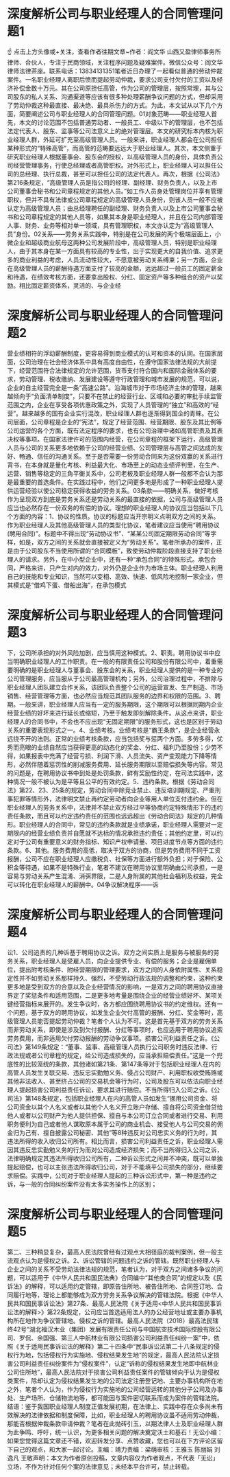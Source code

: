 # 深度解析公司与职业经理人的合同管理问题1

☝ 点击上方头像或+关注，查看作者往期文章~作者：阎文华 山西又盈律师事务所律师、合伙人，专注于民商领域，关注程序问题及疑难案件。微信公众号：阎文华律师法律茶座。联系电话：13834131351笔者近日办理了一起看似普通的劳动仲裁案件。一名职业经理人离职后愤而提起劳动仲裁，要求公司支付欠付的工资以及经济补偿金数十万元。其在公司原担任高管，作为公司的管理层，按照常理，其与公司股东的私人关系、沟通渠道等应该有很多种处理薪酬争议问题的方式，但却采用了劳动仲裁这种最直接、最决绝、最具杀伤力的方式。为此，本文试从以下几个方面，简要阐述公司与职业经理人的合同管理问题。01对象范畴——职业经理人首先，本文的讨论范围不包括普通劳动者、一般员工、中级以下的管理层，也不包括法定代表人、股东、监事等公司法意义上的绝对管理层。本文的研究标本内核为职业经理人群，外延可扩充至高级管理人员。一般来讲，职业经理人都会在公司担任某种形式的“特殊高管”，而高管的范畴要远远大于职业经理人。其次，本文侧重于研究职业经理人根据董事会、股东会的授权，以高级管理人员的身份，具体负责公司经营管理事务，行使总经理或者高管职权。对外形式上，职业经理人可以担任公司的总经理、执行总裁，甚至可以担任公司的法定代表人。再次，根据《公司法》第216条规定，“高级管理人员是指公司的经理、副经理、财务负责人，以及上市公司董事会秘书和公司章程规定的其他人员。”如工作人员身处管理岗位并享有管理职权，但并不具有法律或公司章程规定的高级管理人员身份，则该人员一般不应被认定为高级管理人员；由总经理聘任的副经理、财务负责人以及上市公司董事会秘书和公司章程规定的其他人员等，如果其本身是职业经理人，并且在公司内部管理人事、财务、业务等相对单一领域，具有管理职权，本文亦认定为“高级管理人员”身份。02关系——劳务关系实践中，特别是在公司发展的两个极端层面上，小微企业和超级商业航母这两种公司发展阶段中，高级管理人员，特别是职业经理人，由于其本身在某一方面具有较高的专业性，出于实现更大的自我价值、追求更多的商业利益的考虑，人员流动性较大，不愿意被劳动关系缚束；另一方面，企业在高级管理人员的薪酬待遇方面支付了较高的金额，远远超过一般员工的固定薪金和待遇，在绩效考核方面，还要拿出股权、分红、固定资产等多种组合的资产以奖励。相比固定薪资体系，灵活的、与企业经

# 深度解析公司与职业经理人的合同管理问题2

营业绩相符的浮动薪酬制度，更容易得到商业模式的认可和资本的认同。在国家层面，公司治理在社会经济体系中具有高度自由性，在遵守国家法律法规的大前提下，经营范围符合法律规定的允许范围，货币支付符合国内和国际金融体系的要求，劳动管理、税收缴纳、发展建设等遵守行政管理和城市发展的规范，可以说，企业的自主经营完全是一条“高速公路”。沿海城市对于市场经济主体的管理，越来越倾向于“负面清单制度”，只要不在禁止的经营行业、区域和必要的审批手续监管范围之内，企业在享受各项优惠政策之外，实现了人员管理的“独立”和高效的“经营”。越来越多的国有企业实行混改，职业经理人群也逐渐得到国企的青睐。在公司层面，公司章程是企业的“宪法”，规定了经营范围、经营期限、股东及其比例等公司运营的各个方面，既有法定程序的要求，也有公司治理中诸如高管职责及其表决权等事项。在国家法律许可的范围内经营，在公司章程的框架下运行，高级管理人员与公司的关系更多地依赖于公司的经营业绩、公司管理层与高管之间达成的友好、畅通、信任的沟通关系。至于是否需要一份劳动合同来为这份双赢的关系进行背书，在本身就是量化考核、利益最大化、市场至上的动态业绩评判里，在生产、运营、销售等稳定的三角平衡关系中，公司老板及职业经理人群一般都不会认为那是最重要的首选条件。在实践过程中，他们之间更多地是形成了一种职业经理人提供运营经验以使公司稳定获得收益的劳务关系。03条款——明确关系，做好考核作为呈现双方到底是劳务关系还是劳动关系的最直接的依据，公司与高级管理人员应当也必然存在一份双务的有偿的协议。理想的职业经理人的协议应当包括以下几个方面的内容：1、协议的性质。协议的标题应当开宗明义点明双方之间的关系。作为职业经理人及其他高级管理人员的类型化协议，笔者建议应当使用“聘用协议(聘用合同)”。标题中不得出现“劳动协议书”、“某某公司固定期限劳动合同”等字样，如是，双方之间的关系就会直接被定义为“劳动关系”。笔者所承办的案件，正是由于公司股东不当使用所谓的“合同模板”，致使劳动仲裁阶段直接支持了职业经理人的请求。另外，在中小型企业中，还有一种“承包合同”的特殊形式。承包合同，严格来讲，只产生对内的效力，对外仍是企业作为市场主体。职业经理人利用自己的技能和专业知识，当然可以变相、高效、快速、低风险地控制一家企业，但其模式是“借鸡下蛋、借船出海”，在承包模式

# 深度解析公司与职业经理人的合同管理问题3

下，公司所承担的对外风险加剧，应当慎用这种模式。2、职责。聘用协议书中应当明确职业经理人的工作职责。在一般的有限责任公司和股份有限公司中，着重需要明确的是职业经理人与董事会、股东会的关系，职业经理人提供的是一种专业的公司管理服务，应当服从于公司最高管理机构；另外，公司治理过程中，不排除与职业经理人团队建立合作关系，该团队负责整个公司的运营宣发、生产制造、市场销售、经营管理等方面，也必然应当规范其团队服务的边界和权限的范围。3、聘期。一般来讲，职业经理人应当有一定的服务期限，这个期限可以根据同期内企业经营业绩的好坏来进行延长或缩短，乃至于触发即刻解除条件。从这点来讲，职业经理人的合同书中，不会也不应出现“无固定期限”的服务形式，这也是区别于劳动关系的重要表现形式之一。4、业绩考核。业绩考核是“霸王条款”，是企业经营永远绕不开的法则。正常的业绩考核条款，应当包括奖与惩两个方面。多劳多得，优秀而亮眼的业绩自然应当获得更高的动态化的奖金、分红、福利乃至股份；少劳不得，如果报表中充满了经营亏损、利润下滑、人员流失、资产变现能力下降等情形，必然伴随着惩罚性的削减服务费用、延长服务期限以至赔偿损失等内容。常见的问题是，在聘用协议书中到处是处罚条款，鲜有奖励性约定，在司法实践中，这种情况一般不被认为是平等且公平的有效约定。5、违约条款。根据《劳动合同法》第22、23、25条的规定，劳动合同中除竞业禁止、违反培训期规定、严重刑事犯罪等情形外，法律明文禁止再约定劳动者向企业等用人单位支付违约金。但在职业经理人的劳务关系中，法律并不禁止双方经过平等协商约定特殊情形下的违约责任条款，而且可以约定违约责任的范围也远远超出《劳动合同法》规定的几种情形。职业经理人的合同中，常见的违约条款就是业绩承诺，职业经理人需要对一定期限内的经营业绩负责并自愿就不达标的情况承担违约责任；其他约定里，可以约定对于公司有重要意义的财务指标、知识产权申请量、项目进度节点等方面的违约条款。6、其他。服务费用的高低，取决于双方的协商，但是劳务费用不同于工资报酬，公司不应在职业经理人应缴税负、社保等方面进行额外负担；对于保险、公积金等待遇，如果不是特殊行业，笔者不建议在聘用协议里明确由公司承担，一是容易与劳动关系产生混淆、消弭界限，二是人身附属的其他社会福利及权益，完全可以转化在职业经理人的薪酬中。04争议解决程序——诉

# 深度解析公司与职业经理人的合同管理问题4

讼1、公司追责的几种诉基于聘用协议之诉。双方之间实质上是服务与被服务的劳务关系，职业经理人是受雇人员，向企业提供专业、有偿的服务；企业是雇佣单位，提出附考核条件、附经营期限的管理要求，双方之间的人身依附属性、关系稳定性并不如劳动关系那样持久、强烈，不受劳动行政法规的调整和约束，这种约束更多地是受到双方的合意以及企业经营情况的影响，一是双方之间的聘用协议直接界定了奖惩条件和适用范围，二是更多地考量是围绕企业的经营业绩好坏、某项关键经营指标来展开的。发生争议时，各方都应围绕聘用协议书的约定维权。还有一个问题，基于双方的聘用协议，如发生企业欠付高管的报酬、分红、奖金等时，高级管理人员能否提起劳动仲裁？笔者个人认为不可。这是首先基于双方的劳务关系而非劳动关系，即使是涉及到欠付报酬、分红等事项时，也应适用于聘用协议追索劳务费用，而非适用欠付劳动报酬的劳动争议事项。损害公司利益责任之诉。《公司法》第149条规定：“董事、监事、高级管理人员执行公司职务时违反法律、行政法规或者公司章程的规定，给公司造成损失的，应当承担赔偿责任。”这是一个兜底性的比较笼统的条款，其他诸如第21条、第147条等对于包括职业经理人在内的高管人员发生关联交易、违反忠实勤勉义务、侵占公司财产、利用职权收受贿赂或其他非法收入、甚至挤占公司的交易机会等行为时，公司及股东可以依法向职业经理人提起损害公司利益责任诉讼，要求其进行赔偿。不当所得归入公司之诉。《公司法》第148条规定，包括职业经理人在内的高管人员如发生“挪用公司资金、将公司资金以其个人名义或者以其他个人名义开立账户存储、擅自将公司资金借贷给他人或者以公司财产为他人提供担保、擅自与本公司订立合同或者进行交易、利用职务便利为自己或者他人谋取原本属于公司的商业机会、接受他人与公司交易的佣金归为己有、擅自披露公司秘密、其他”等8种违反对公司忠实义务的行为时，其违法所得的收入收归公司所有。相比而言，损害公司利益责任之诉，职业经理人需因其违反忠实勤勉义务的行为而对公司造成经济损失；而不当所得归入公司之诉，法律明确规定其违法所得收归公司所有，二种诉讼形式之间并不冲突，既可以单独提起赔偿，也可以主张违法所得收归公司，对于不能填平公司损失的部分，继续要求赔偿。实践中，公司对于职业经理人提起的三种诉讼形式中，第一种是违约之诉，与一般的合同纠纷案件没有太多实务操作上的区别；

# 深度解析公司与职业经理人的合同管理问题5

第二、三种稍显复杂，最高人民法院曾经有过观点大相径庭的裁判案例，但一般主流观点认为是侵权之诉。2、诉讼管辖的问题违约之诉的管辖。既然职业经理人与企业之间的关系不受劳动法律法规的规范，笔者认为，对于双方之间诸多争议的问题，可以适用于《中华人民共和国民法典》合同编中“其他类合同”的规定以及《民诉法》的解释，可以适用约定管辖，即原告住所地、被告住所地、合同签订地、合同履行地等，理论上都能够成为双方劳务关系争议解决的管辖法院。根据《中华人民共和国民事诉讼法》第27条、最高人民法院《关于适用<中华人民共和国民事诉讼法的解释>》第22条规定，公司应当首选适用法人的办公经营地址或主要办事机构所在地作为争议管辖地。侵权之诉的管辖。最高人民法院（2018）最高法民辖终42号“湖北福汉木业（集团）发展有限责任公司与中国航空技术国际控股有限公司、罗侃、余国强、第三人中航林业有限公司损害公司利益责任纠纷一案”中，依照《关于适用民事诉讼法的解释》第二十四条中“民事诉讼法第二十八条规定的侵权行为地，包括侵权行为实施地、侵权结果发生地”的规定，最高人民法院认定损害公司利益责任纠纷案件为“侵权案件”，认定“诉称的侵权结果发生地即中航林业公司住所地”，最高人民法院对于损害公司利益责任案件的管辖倾向于认为是侵权类案件，除却认定为侵权结果发生地的公司法定注册登记地、主要办事机构所在地之外，笔者个人认为，作为侵权行为实施地的公司经营运转的其他分子公司及办事处、生产场所、仓储物流地等，都可能因与案件密切联系而成为案件的管辖法院。结语：鉴于我国职业经理人制度正值发展初期，在法律上、实践中存在众多尚未有效解决的法律依据和制度保障，比如，职业经理人的聘用协议虽不适用劳动仲裁，那能否根据仲裁条款申请仲裁？笔者在此抛砖引玉，以期法律人士及职业经理人群为此争鸣、呼吁，统一认识，为更多相关问题的解决奠定沃土和基石！无讼小编：如果您觉得这篇文章还不错，欢迎转发分享、点赞收藏，您也可以在下方评论区留下自己的观点，和大家一起讨论。主编：靖力责编：梁萌审核：王雅玉 陈丽娟 刘逸凡 王敬声明：本文为作者原创投稿，文章内容仅为作者观点，不代表「无讼」立场，不作为针对任何个案的法律意见；未经本平台许可，禁止转载。

